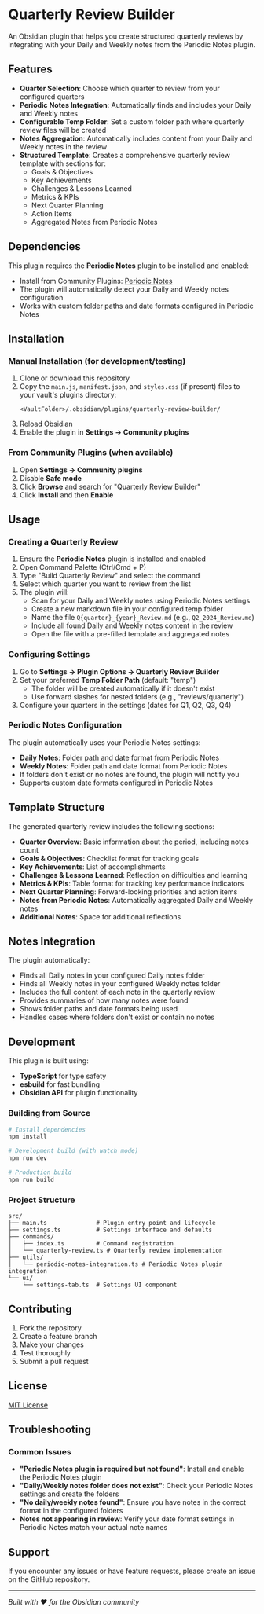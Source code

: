 # Quarterly Review Builder

An Obsidian plugin that helps you create structured quarterly reviews by integrating with your Daily and Weekly notes from the Periodic Notes plugin.

## Features

- **Quarter Selection**: Choose which quarter to review from your configured quarters
- **Periodic Notes Integration**: Automatically finds and includes your Daily and Weekly notes
- **Configurable Temp Folder**: Set a custom folder path where quarterly review files will be created
- **Notes Aggregation**: Automatically includes content from your Daily and Weekly notes in the review
- **Structured Template**: Creates a comprehensive quarterly review template with sections for:
  - Goals & Objectives
  - Key Achievements
  - Challenges & Lessons Learned
  - Metrics & KPIs
  - Next Quarter Planning
  - Action Items
  - Aggregated Notes from Periodic Notes

## Dependencies

This plugin requires the **Periodic Notes** plugin to be installed and enabled:
- Install from Community Plugins: [Periodic Notes](https://github.com/liamcain/obsidian-periodic-notes)
- The plugin will automatically detect your Daily and Weekly notes configuration
- Works with custom folder paths and date formats configured in Periodic Notes

## Installation

### Manual Installation (for development/testing)

1. Clone or download this repository
2. Copy the `main.js`, `manifest.json`, and `styles.css` (if present) files to your vault's plugins directory:
   ```
   <VaultFolder>/.obsidian/plugins/quarterly-review-builder/
   ```
3. Reload Obsidian
4. Enable the plugin in **Settings → Community plugins**

### From Community Plugins (when available)

1. Open **Settings → Community plugins**
2. Disable **Safe mode**
3. Click **Browse** and search for "Quarterly Review Builder"
4. Click **Install** and then **Enable**

## Usage

### Creating a Quarterly Review

1. Ensure the **Periodic Notes** plugin is installed and enabled
2. Open Command Palette (Ctrl/Cmd + P)
3. Type "Build Quarterly Review" and select the command
4. Select which quarter you want to review from the list
5. The plugin will:
   - Scan for your Daily and Weekly notes using Periodic Notes settings
   - Create a new markdown file in your configured temp folder
   - Name the file `Q{quarter}_{year}_Review.md` (e.g., `Q2_2024_Review.md`)
   - Include all found Daily and Weekly notes content in the review
   - Open the file with a pre-filled template and aggregated notes

### Configuring Settings

1. Go to **Settings → Plugin Options → Quarterly Review Builder**
2. Set your preferred **Temp Folder Path** (default: "temp")
   - The folder will be created automatically if it doesn't exist
   - Use forward slashes for nested folders (e.g., "reviews/quarterly")
3. Configure your quarters in the settings (dates for Q1, Q2, Q3, Q4)

### Periodic Notes Configuration

The plugin automatically uses your Periodic Notes settings:
- **Daily Notes**: Folder path and date format from Periodic Notes
- **Weekly Notes**: Folder path and date format from Periodic Notes
- If folders don't exist or no notes are found, the plugin will notify you
- Supports custom date formats configured in Periodic Notes

## Template Structure

The generated quarterly review includes the following sections:

- **Quarter Overview**: Basic information about the period, including notes count
- **Goals & Objectives**: Checklist format for tracking goals
- **Key Achievements**: List of accomplishments
- **Challenges & Lessons Learned**: Reflection on difficulties and learning
- **Metrics & KPIs**: Table format for tracking key performance indicators
- **Next Quarter Planning**: Forward-looking priorities and action items
- **Notes from Periodic Notes**: Automatically aggregated Daily and Weekly notes
- **Additional Notes**: Space for additional reflections

## Notes Integration

The plugin automatically:
- Finds all Daily notes in your configured Daily notes folder
- Finds all Weekly notes in your configured Weekly notes folder
- Includes the full content of each note in the quarterly review
- Provides summaries of how many notes were found
- Shows folder paths and date formats being used
- Handles cases where folders don't exist or contain no notes

## Development

This plugin is built using:

- **TypeScript** for type safety
- **esbuild** for fast bundling
- **Obsidian API** for plugin functionality

### Building from Source

```bash
# Install dependencies
npm install

# Development build (with watch mode)
npm run dev

# Production build
npm run build
```

### Project Structure

```
src/
├── main.ts              # Plugin entry point and lifecycle
├── settings.ts          # Settings interface and defaults  
├── commands/
│   ├── index.ts         # Command registration
│   └── quarterly-review.ts # Quarterly review implementation
├── utils/
│   └── periodic-notes-integration.ts # Periodic Notes plugin integration
└── ui/
    └── settings-tab.ts  # Settings UI component
```

## Contributing

1. Fork the repository
2. Create a feature branch
3. Make your changes
4. Test thoroughly
5. Submit a pull request

## License

[MIT License](LICENSE)

## Troubleshooting

### Common Issues

- **"Periodic Notes plugin is required but not found"**: Install and enable the Periodic Notes plugin
- **"Daily/Weekly notes folder does not exist"**: Check your Periodic Notes settings and create the folders
- **"No daily/weekly notes found"**: Ensure you have notes in the correct format in the configured folders
- **Notes not appearing in review**: Verify your date format settings in Periodic Notes match your actual note names

## Support

If you encounter any issues or have feature requests, please create an issue on the GitHub repository.

---

*Built with ❤️ for the Obsidian community*